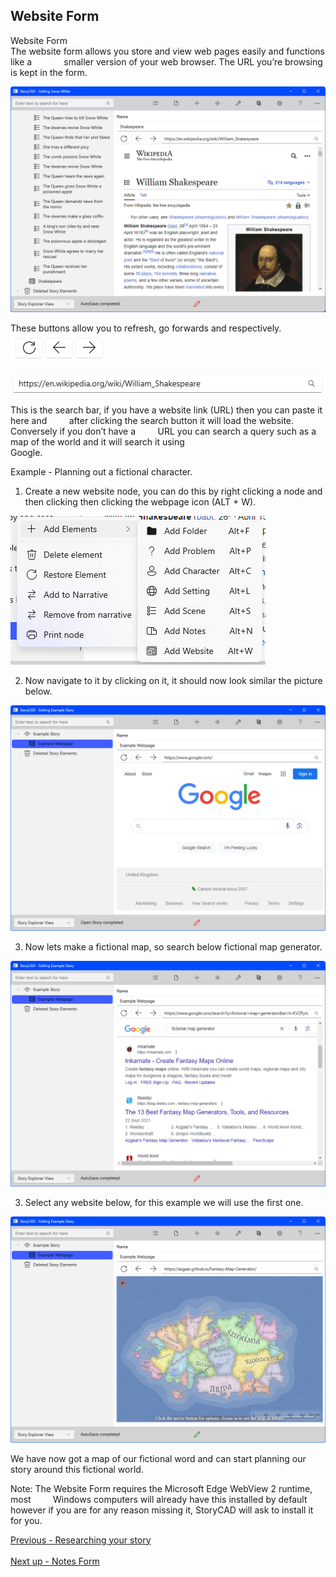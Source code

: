 ## Website Form ##
Website Form <br/>
The website form allows you store and view web pages easily and functions like a &nbsp;&nbsp;&nbsp;&nbsp;&nbsp;&nbsp;&nbsp;&nbsp;&nbsp;&nbsp;&nbsp;&nbsp;smaller version of your web browser. The URL you’re browsing is kept in the form. <br/>

![](WebElementOverview.png)

These buttons allow you to refresh, go forwards and respectively. <br/>
![](ReloadBackAndForward.png)

![](SearchBar.png)

This is the search bar, if you have a website link (URL) then you can paste it here and &nbsp;&nbsp;&nbsp;&nbsp;&nbsp;&nbsp;&nbsp;&nbsp;after clicking the search button it will load the website. Conversely if you don’t have a &nbsp;&nbsp;&nbsp;&nbsp;&nbsp;&nbsp;&nbsp;&nbsp;URL you can search a query such as a map of the world and it will search it using  <br/>
Google. <br/>

Example -  Planning out a fictional character. <br/>

1) Create a new website node, you can do this by right clicking a node and  then clicking then clicking the webpage icon (ALT + W). <br/>

![](WebNodeHighlighted.png)

2) Now navigate to it by clicking on it, it should now look similar the picture below. <br/>

![](WebsiteNodeWithSearchEngine.png)

3) Now lets make a fictional map, so search below fictional map generator. <br/>

![](WebsiteNodeWithSearchQuery.png)

3) Select any website below, for this example we will use the first one. <br/>

![](WebNodeExamplePage.png)

We have now got a map of our fictional word and can start planning our story around this fictional world. <br/>

Note: The Website Form requires the Microsoft Edge WebView 2 runtime, most &nbsp;&nbsp;&nbsp;&nbsp;&nbsp;&nbsp;&nbsp;&nbsp;Windows computers will already have this installed by default however if you are for any reason missing it, StoryCAD will ask to install it for you. <br/>

[Previous - Researching your story](Researching_your_story.md) <br/><br/>
[Next up - Notes Form](Notes_Form.md)
